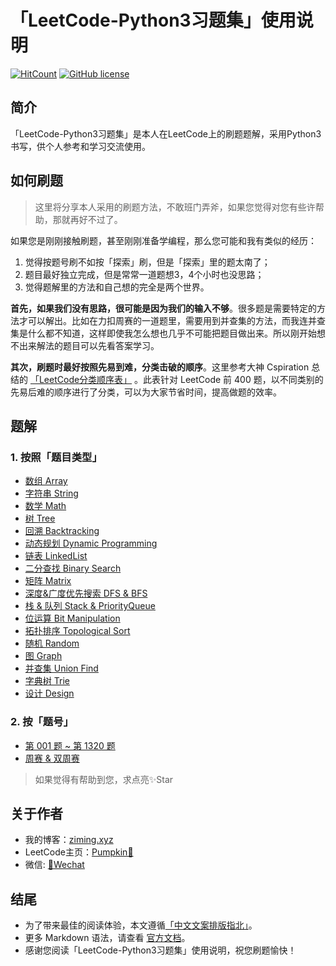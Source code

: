 # 「LeetCode-Python3习题集」使用说明

[![HitCount](http://hits.dwyl.io/ML-ZimingMeng/LeetCode-Python3.svg)](http://hits.dwyl.io/ML-ZimingMeng/LeetCode-Python3) [![GitHub license](https://img.shields.io/travis/ML-ZimingMeng/LeetCode-Python3.svg)](https://github.com/ML-ZimingMeng/LeetCode-Python3/blob/master/LICENSE)

## 简介
「LeetCode-Python3习题集」是本人在LeetCode上的刷题题解，采用Python3书写，供个人参考和学习交流使用。
## 如何刷题
> 这里将分享本人采用的刷题方法，不敢班门弄斧，如果您觉得对您有些许帮助，那就再好不过了。

如果您是刚刚接触刷题，甚至刚刚准备学编程，那么您可能和我有类似的经历：
1. 觉得按题号刷不如按「探索」刷，但是「探索」里的题太南了；
2. 题目最好独立完成，但是常常一道题想3，4个小时也没思路；
3. 觉得题解里的方法和自己想的完全是两个世界。

**首先，如果我们没有思路，很可能是因为我们的输入不够**。很多题是需要特定的方法才可以解出。比如在力扣周赛的一道题里，需要用到并查集的方法，而我连并查集是什么都不知道，这样即使我怎么想也几乎不可能把题目做出来。所以刚开始想不出来解法的题目可以先看答案学习。

**其次，刷题时最好按照先易到难，分类击破的顺序**。这里参考大神 Cspiration 总结的 [「LeetCode分类顺序表」](https://cspiration.com/leetcodeClassification) 。此表针对 LeetCode 前 400 题，以不同类别的先易后难的顺序进行了分类，可以为大家节省时间，提高做题的效率。
## 题解
### 1. 按照「题目类型」
- [数组 Array](/source/Clarification/Array)
- [字符串 String](/source/Clarification/String)
- [数学 Math](/source/Clarification/Math)
- [树 Tree](/source/Clarification/Tree)
- [回溯 Backtracking](/source/Clarification/Backtracking)
- [动态规划 Dynamic Programming](/ssource/Clarification/Dynamic_Programming)
- [链表 LinkedList](/source/Clarification/LinkedList)
- [二分查找 Binary Search](/source/Clarification/Binary_Search)
- [矩阵 Matrix](/source/Clarification/Matrix)
- [深度&广度优先搜索 DFS & BFS](/source/Clarification/DFS_BFS)
- [栈 & 队列 Stack & PriorityQueue](/source/Clarification/Stack_PriorityQueue)
- [位运算 Bit Manipulation](/source/Clarification/Bit_Manipulation)
- [拓扑排序 Topological Sort](/source/Clarification/Topological_Sort)
- [随机 Random](/source/Clarification/Random)
- [图 Graph](/source/Clarification/Graph)
- [并查集 Union Find](/source/Clarification/Union_Find)
- [字典树 Trie](/source/Clarification/Trie)
- [设计 Design](/source/Clarification/Design)
### 2. 按「题号」
- [第 001 题 ~ 第 1320 题](/source/All_Solutions)
- [周赛 & 双周赛](/source/weeks) 
> 如果觉得有帮助到您，求点亮✨Star
## 关于作者
- 我的博客：[ziming.xyz](https://www.ziming.xyz/)
- LeetCode主页：[Pumpkin🎃](https://leetcode-cn.com/u/ml-zimingmeng/)
- 微信: [🔰Wechat](/me/wechat.jpg)
## 结尾
- 为了带来最佳的阅读体验，本文遵循[「中文文案排版指北」](https://github.com/mzlogin/chinese-copywriting-guidelines)。
- 更多 Markdown 语法，请查看 [官方文档](https://www.markdownguide.org/basic-syntax/)。
- 感谢您阅读「LeetCode-Python3习题集」使用说明，祝您刷题愉快！
